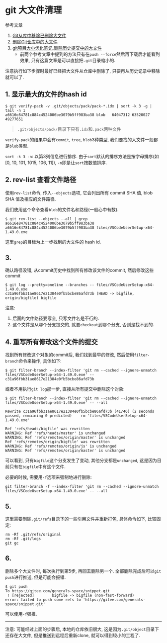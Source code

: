 # git 大文件清理

参考文章

1. [Git从库中移除已删除大文件](https://www.cnblogs.com/liangqihui/p/9880916.html)
2. [删除Git仓库中的大文件](https://cloud.tencent.com/developer/article/1559335)
3. [git项目大小优化笔记,删除历史提交中的大文件](https://www.cnblogs.com/fuhua/p/15527023.html)
    - 前两个参考文章中提到的方法只有在`push --force`然后再下载后才能看到效果, 只有这篇文章是可以直接把`.git`目录缩小的.

注意执行如下步骤时最好已经把大文件从仓库中删除了, 只要再从历史记录中移除就可以了.

## 1. 显示最大的文件的hash id

```console
$ git verify-pack -v .git/objects/pack/pack-*.idx | sort -k 3 -g | tail -n 1
a6616e84781c884c4524006be3079b5ff983ba38 blob   64047312 63520027 49277651
```

> `.git/objects/pack/`目录下只有`.idx`和`.pack`两种文件

`verify-pack`的结果中会有`commit`, `tree`, `blob`3种类型, 我们要找的大文件一般都是`blob`类型.

`sort -k 3 -n`: 以第3列信息进行排序. 由于`sort`默认的排序方法是按字母排序(如[0, 10, 101, 1015, 106, 11]), `-n`即是让`sort`按数值排序.

## 2. rev-list 查看文件路径

使用`rev-list`命令, 传入`--objects`选项, 它会列出所有 commit SHA 值, blob SHA 值及相应的文件路径. 

我们使用这个命令查看`blob`的文件名和路径(一般心中有数).

```console
$ git rev-list --objects --all | grep a6616e84781c884c4524006be3079b5ff983ba38
a6616e84781c884c4524006be3079b5ff983ba38 files/VSCodeUserSetup-x64-1.49.0.exe
```

这里`grep`的目标为上一步找到的大文件的 hash id.

## 3.

确认路径没错, 从commit历史中找到所有修改该文件的commit, 然后修改这些commit

```console
$ git log --pretty=oneline --branches -- files/VSCodeUserSetup-x64-1.49.0.exe
c31a96fbb31ae8617e21384e0fb5bcbe86afd73b (HEAD -> bigfile, origin/bigfile) bigfile
```

注意: 

1. 后面的文件路径要写全, 只写文件名是不行的.
2. 这个文件是从哪个分支提交的, 就要`checkout`到哪个分支, 否则是找不到的.

## 4. 重写所有修改这个文件的提交

找到所有修改这个对象的commit后, 我们找到最早的修改, 然后使用`filter-branch`命令来操作, 具体如下: 

```
$ git filter-branch --index-filter 'git rm --cached --ignore-unmatch files/VSCodeUserSetup-x64-1.49.0.exe' -- c31a96fbb31ae8617e21384e0fb5bcbe86afd73b
```

或者不用执行`git log`那一步, 直接从所有提交中删除这个对象: 

```console
$ git filter-branch --index-filter 'git rm --cached --ignore-unmatch files/VSCodeUserSetup-x64-1.49.0.exe' -- --all

Rewrite c31a96fbb31ae8617e21384e0fb5bcbe86afd73b (41/46) (2 seconds passed, remaining 0 predicted)    rm 'files/VSCodeUserSetup-x64-1.49.0.exe'

Ref 'refs/heads/bigfile' was rewritten
WARNING: Ref 'refs/heads/master' is unchanged
WARNING: Ref 'refs/remotes/origin/master' is unchanged
Ref 'refs/remotes/origin/bigfile' was rewritten
WARNING: Ref 'refs/remotes/origin/js' is unchanged
WARNING: Ref 'refs/remotes/origin/master' is unchanged
```

可以看到, 只有`bigfile`这个分支发生了变动, 其他分支都是`unchanged`, 这是因为目前只有在`bigfile`中有这个文件.

必要的时候, 需要用`-f`选项来强制地进行删除: 

```
git filter-branch -f --index-filter 'git rm --cached --ignore-unmatch files/VSCodeUserSetup-x64-1.49.0.exe' -- --all
```

## 5. 

这里需要删除`.git/refs`目录下的一些引用文件并重新打包, 具体命令如下, 比较固定:

```
rm -Rf .git/refs/original
rm -Rf .git/logs
git gc
```

## 6. 

删除多个大文件时, 每次执行到第5步, 再回去删除另一个. 全部删除完成后可以`git push`进行推送, 但是可能会报错.

```console
$ git push
To https://gitee.com/generals-space/snippet.git
 ! [rejected]        bigfile -> bigfile (non-fast-forward)
error: failed to push some refs to 'https://gitee.com/generals-space/snippet.git'
```

可以使用`-f`强推.

------

注意: 可能经过上面的步骤后, 本地的仓库依旧很大, 这是因为`.git/object`目录下还存在大文件, 但是推送到远程后重新clone, 就可以得到较小的工程了.
